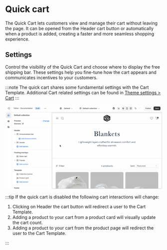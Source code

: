 # Quick cart

The Quick Cart lets customers view and manage their cart without leaving the page. It can be opened from the Header cart button or automatically when a product is added, creating a faster and more seamless shopping experience.

## Settings

Control the visibility of the Quick Cart and choose where to display the free shipping bar. These settings help you fine-tune how the cart appears and communicates incentives to your customers.

:::note
The quick cart shares some fundamental settings with the Cart Template. Additional Cart related settings can be found in [Theme settings > Cart](#TODO)
:::

![Quick cart settings](./img/quick-cart-1-settings.gif)

:::tip
If the quick cart is disabled the following cart interactions will change:

1. Clicking on Header the cart button will redirect a user to the Cart Template.
2. Adding a product to your cart from a product card will visually update the cart count.
3. Adding a product to your cart from the product page will redirect the user to the Cart Template.

:::
